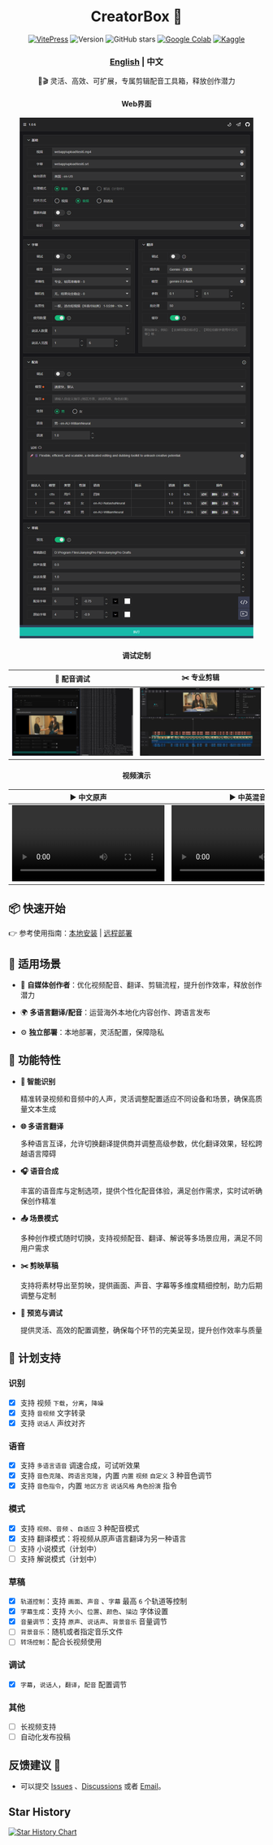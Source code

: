 <div align="center">
<h1 align="center">CreatorBox 💸</h1>

<!-- <p align="center">
  <a href="https://github.com/xiesx123/CreatorBox/stargazers">
    <img src="https://img.shields.io/badge/Stars-%E2%9D%A4-red?style=for-the-badge" alt="Stargazers">
  </a>
</p> -->
[![VitePress](https://img.shields.io/badge/Vitepress-Doc-646CFF?logo=markdown&logoColor=white)](https://xiesx123.github.io/CreatorBox)
![Version](https://img.shields.io/github/tag/xiesx123/CreatorBox.svg?style=flat&label=Version)
![GitHub stars](https://img.shields.io/github/stars/xiesx123/CreatorBox)
[![Google Colab](https://img.shields.io/badge/Google_Colab-Launch-yellow?logo=googlecolab&)](https://colab.research.google.com/drive/1VFN9991PEg2mRWWwdKhAdAmQyut7Wfu5?usp=sharing)
[![Kaggle](https://img.shields.io/badge/Kaggle-Launch-blue?logo=kaggle&)](https://www.kaggle.com/code/xiesx123/creatorbox)

<h3><a href="README.md">English</a> | 中文 </h3>

🚀🎬 灵活、高效、可扩展，专属剪辑配音工具箱，释放创作潜力

<h4>Web界面</h4>

![](/docs/images/main.png)

<h4>调试定制</h4>

<table>
    <thead>
        <tr>
            <th align="center"><g-emoji class="g-emoji" alias="arrow_forward">🔧</g-emoji> 配音调试</th>
            <th align="center"><g-emoji class="g-emoji" alias="arrow_forward">✂️</g-emoji> 专业剪辑</th>
        </tr>
    </thead>
    <tbody>
        <tr>
            <td align="center">
                <a href="https://www.bilibili.com/video/BV1gyfNYsEdk/?t=56s">
                    <img src="docs/images/debug.jpg" alt="点击观看视频">
                </a>
            </td>
            <td align="center">
                <a href="https://www.bilibili.com/video/BV1gyfNYsEdk/?t=56s">
                  <img src="docs/images/jianying.jpg" alt="点击观看视频">
                </a>
            </td>
        </tr>
    </tbody>
</table>

<h4>视频演示</h4>

<table>
    <thead>
        <tr>
            <th align="center"><g-emoji class="g-emoji" alias="arrow_forward">▶️ 中文原声</th>
            <th align="center"><g-emoji class="g-emoji" alias="arrow_forward">▶️ 中英混音</th>
        </tr>
    </thead>
    <tbody>
        <tr>
            <td align="center"><video
                    src="https://github.com/user-attachments/assets/5e6371f4-4b46-4e31-b5a3-01c1df844be3"></video></td>
            <td align="center"><video
                    src="https://github.com/user-attachments/assets/91608e30-6e73-4f7d-844b-f7504ee23da6"></video></td>
        </tr>
    </tbody>
</table>

</div>

## 📦 快速开始

👉 参考使用指南：[本地安装](https://xiesx123.github.io/CreatorBox/deploy-local) | [远程部署](https://xiesx123.github.io/CreatorBox/deploy-colab)


## 🎨 适用场景

- 🎥 **自媒体创作者**：优化视频配音、翻译、剪辑流程，提升创作效率，释放创作潜力

- 🌍 **多语言翻译/配音**：运营海外本地化内容创作、跨语言发布

- ⚙️ **独立部署**：本地部署，灵活配置，保障隐私

## 🎯 功能特性

- **🎤 智能识别**

  精准转录视频和音频中的人声，灵活调整配置适应不同设备和场景，确保高质量文本生成

- **🌐 多语言翻译**

  多种语言互译，允许切换翻译提供商并调整高级参数，优化翻译效果，轻松跨越语言障碍

- **🎧 语音合成**

  丰富的语音库与定制选项，提供个性化配音体验，满足创作需求，实时试听确保创作精准

- **📤 场景模式**

  多种创作模式随时切换，支持视频配音、翻译、解说等多场景应用，满足不同用户需求

- **✂️ 剪映草稿**

  支持将素材导出至剪映，提供画面、声音、字幕等多维度精细控制，助力后期调整与定制

- **🔧 预览与调试**

  提供灵活、高效的配置调整，确保每个环节的完美呈现，提升创作效率与质量

## 📅 计划支持

### 识别

- [x] 支持 视频 `下载`，`分离`，`降噪`
- [x] 支持 `音视频` 文字转录
- [x] 支持 `说话人` 声纹对齐

### 语音

- [x] 支持 `多语言语音` 调速合成，可试听效果
- [x] 支持 `音色克隆`、`跨语言克隆`，内置 `内置` `视频` `自定义` 3 种音色调节
- [x] 支持 `音色指令`，内置 `地区方言` `说话风格` `角色扮演` 指令

### 模式

- [x] 支持 `视频`、`音频` 、`自适应` 3 种配音模式
- [x] 支持 翻译模式：将视频从原声语言翻译为另一种语言
- [ ] 支持 小说模式（计划中）
- [ ] 支持 解说模式（计划中）

### 草稿

- [x] `轨道控制`：支持 `画面`、`声音` 、`字幕` 最高 `6` 个轨道等控制
- [x] `字幕生成`：支持 `大小`、`位置`、`颜色`、`描边` 字体设置
- [x] `音量调节`：支持 `原声`、`说话声`、`背景音乐` 音量调节
- [ ] `背景音乐`：随机或者指定音乐文件
- [ ] `转场控制`：配合长视频使用

### 调试

- [x] `字幕`，`说话人`，`翻译`，`配音` 配置调节

### 其他

- [ ] 长视频支持
- [ ] 自动化发布投稿

## 反馈建议 📢

- 可以提交 [Issues](https://github.com/xiesx123/CreatorBox/issues) 、[Discussions](https://github.com/xiesx123/CreatorBox/discussions)
  或者 [Email](mailto:xiesx123@gmail.com?subject=CreatoxBox%20Discussions&body=Hello,%20I%20would%20like%20to%20inquire%20about%20your%20project.%20Could%20you%20provide%20more%20details?)。

## Star History

[![Star History Chart](https://api.star-history.com/svg?repos=xiesx123/CreatorBox&type=Date)](https://star-history.com/#xiesx123/CreatorBox&Date)
